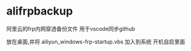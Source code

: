 # alifrpbackup
阿里云的frp内网穿透备份文件 用于vscode同步github



放在桌面,并将
ailiyun_windows-frp-startup.vbs
加入到系统 开机自启里面